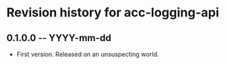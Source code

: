 # Revision history for acc-logging-api

## 0.1.0.0 -- YYYY-mm-dd

* First version. Released on an unsuspecting world.
